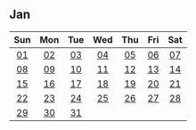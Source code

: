 

## Jan

|Sun|Mon|Tue|Wed|Thu|Fri|Sat|
|:---:|:---:|:---:|:---:|:---:|:---:|:---:|
|[01][2023/01/01]|[02][2023/01/02]|[03][2023/01/03]|[04][2023/01/04]|[05][2023/01/05]|[06][2023/01/06]|[07][2023/01/07]|
|[08][2023/01/08]|[09][2023/01/09]|[10][2023/01/10]|[11][2023/01/11]|[12][2023/01/12]|[13][2023/01/13]|[14][2023/01/14]|
|[15][2023/01/15]|[16][2023/01/16]|[17][2023/01/17]|[18][2023/01/18]|[19][2023/01/19]|[20][2023/01/20]|[21][2023/01/21]|
|[22][2023/01/22]|[23][2023/01/23]|[24][2023/01/24]|[25][2023/01/25]|[26][2023/01/26]|[27][2023/01/27]|[28][2023/01/28]|
|[29][2023/01/29]|[30][2023/01/30]|[31][2023/01/31]| | | | |



[2023/01/01]: https://draugus.github.io/diary/2023/01/01
[2023/01/02]: https://draugus.github.io/diary/2023/01/02
[2023/01/03]: https://draugus.github.io/diary/2023/01/03
[2023/01/04]: https://draugus.github.io/diary/2023/01/04
[2023/01/05]: https://draugus.github.io/diary/2023/01/05
[2023/01/06]: https://draugus.github.io/diary/2023/01/06
[2023/01/07]: https://draugus.github.io/diary/2023/01/07
[2023/01/08]: https://draugus.github.io/diary/2023/01/08
[2023/01/09]: https://draugus.github.io/diary/2023/01/09
[2023/01/10]: https://draugus.github.io/diary/2023/01/10
[2023/01/11]: https://draugus.github.io/diary/2023/01/11
[2023/01/12]: https://draugus.github.io/diary/2023/01/12
[2023/01/13]: https://draugus.github.io/diary/2023/01/13
[2023/01/14]: https://draugus.github.io/diary/2023/01/14
[2023/01/15]: https://draugus.github.io/diary/2023/01/15
[2023/01/16]: https://draugus.github.io/diary/2023/01/16
[2023/01/17]: https://draugus.github.io/diary/2023/01/17
[2023/01/18]: https://draugus.github.io/diary/2023/01/18
[2023/01/19]: https://draugus.github.io/diary/2023/01/19
[2023/01/20]: https://draugus.github.io/diary/2023/01/20
[2023/01/21]: https://draugus.github.io/diary/2023/01/21
[2023/01/22]: https://draugus.github.io/diary/2023/01/22
[2023/01/23]: https://draugus.github.io/diary/2023/01/23
[2023/01/24]: https://draugus.github.io/diary/2023/01/24
[2023/01/25]: https://draugus.github.io/diary/2023/01/25
[2023/01/26]: https://draugus.github.io/diary/2023/01/26
[2023/01/27]: https://draugus.github.io/diary/2023/01/27
[2023/01/28]: https://draugus.github.io/diary/2023/01/28
[2023/01/29]: https://draugus.github.io/diary/2023/01/29
[2023/01/30]: https://draugus.github.io/diary/2023/01/30
[2023/01/31]: https://draugus.github.io/diary/2023/01/31
